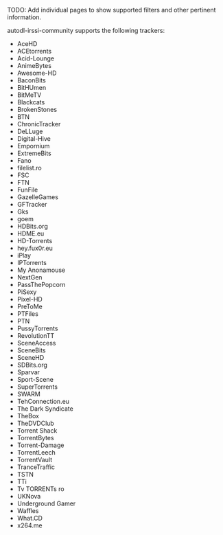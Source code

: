 TODO: Add individual pages to show supported filters and other pertinent information.

autodl-irssi-community supports the following trackers:
* AceHD
* ACEtorrents
* Acid-Lounge
* AnimeBytes
* Awesome-HD
* BaconBits
* BitHUmen
* BitMeTV
* Blackcats
* BrokenStones
* BTN
* ChronicTracker
* DeLLuge
* Digital-Hive
* Empornium
* ExtremeBits
* Fano
* filelist.ro
* FSC
* FTN
* FunFile
* GazelleGames
* GFTracker
* Gks
* goem
* HDBits.org
* HDME.eu
* HD-Torrents
* hey.fux0r.eu
* iPlay
* IPTorrents
* My Anonamouse
* NextGen
* PassThePopcorn
* PiSexy
* Pixel-HD
* PreToMe
* PTFiles
* PTN
* PussyTorrents
* RevolutionTT
* SceneAccess
* SceneBits
* SceneHD
* SDBits.org
* Sparvar
* Sport-Scene
* SuperTorrents
* SWARM
* TehConnection.eu
* The Dark Syndicate
* TheBox
* TheDVDClub
* Torrent Shack
* TorrentBytes
* Torrent-Damage
* TorrentLeech
* TorrentVault
* TranceTraffic
* TSTN
* TTi
* Tv TORRENTs ro
* UKNova
* Underground Gamer
* Waffles
* What.CD
* x264.me